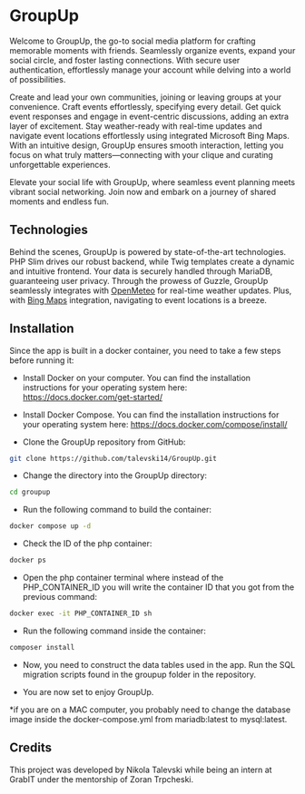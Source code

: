 # GroupUp

Welcome to GroupUp, the go-to social media platform for crafting memorable moments with friends. Seamlessly organize events, expand your social circle, and foster lasting connections. With secure user authentication, effortlessly manage your account while delving into a world of possibilities.

Create and lead your own communities, joining or leaving groups at your convenience. Craft events effortlessly, specifying every detail. Get quick event responses and engage in event-centric discussions, adding an extra layer of excitement. Stay weather-ready with real-time updates and navigate event locations effortlessly using integrated Microsoft Bing Maps. With an intuitive design, GroupUp ensures smooth interaction, letting you focus on what truly matters—connecting with your clique and curating unforgettable experiences.

Elevate your social life with GroupUp, where seamless event planning meets vibrant social networking. Join now and embark on a journey of shared moments and endless fun.

## Technologies
Behind the scenes, GroupUp is powered by state-of-the-art technologies. PHP Slim drives our robust backend, while Twig templates create a dynamic and intuitive frontend. Your data is securely handled through MariaDB, guaranteeing user privacy. Through the prowess of Guzzle, GroupUp seamlessly integrates with [OpenMeteo](https://open-meteo.com/) for real-time weather updates. Plus, with [Bing Maps](https://www.microsoft.com/en-us/maps/bing-maps/choose-your-bing-maps-api) integration, navigating to event locations is a breeze.

## Installation

Since the app is built in a docker container, you need to take a few steps before running it:

- Install Docker on your computer. You can find the installation instructions for your operating system here: https://docs.docker.com/get-started/

- Install Docker Compose. You can find the installation instructions for your operating system here: https://docs.docker.com/compose/install/

- Clone the GroupUp repository from GitHub:
```bash
git clone https://github.com/talevski14/GroupUp.git
```

- Change the directory into the GroupUp directory:
```bash
cd groupup
```

- Run the following command to build the container:
```bash
docker compose up -d
```

- Check the ID of the php container:
```bash
docker ps
```

- Open the php container terminal where instead of the PHP_CONTAINER_ID you will write the container ID that you got from the previous command:
```bash
docker exec -it PHP_CONTAINER_ID sh
```

- Run the following command inside the container:
```bash
composer install
```

- Now, you need to construct the data tables used in the app. Run the SQL migration scripts found in the groupup folder in the repository.

- You are now set to enjoy GroupUp.

*if you are on a MAC computer, you probably need to change the database image inside the docker-compose.yml from mariadb:latest to mysql:latest.

## Credits
This project was developed by Nikola Talevski while being an intern at GrabIT under the mentorship of Zoran Trpcheski.